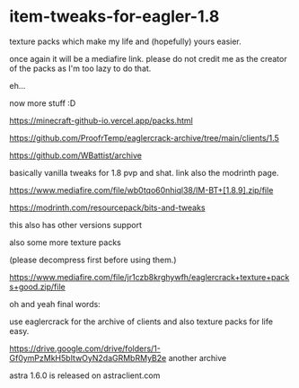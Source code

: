 # item-tweaks-for-eagler-1.8
texture packs which make my life and (hopefully) yours easier.

once again it will be a mediafire link. please do not credit me as the creator of the packs as I'm too lazy to do that.

eh...

now more stuff :D

https://minecraft-github-io.vercel.app/packs.html

https://github.com/ProofrTemp/eaglercrack-archive/tree/main/clients/1.5

https://github.com/WBattist/archive

basically vanilla tweaks for 1.8 pvp and shat. link also the modrinth page. 

https://www.mediafire.com/file/wb0tqo60nhiql38/IM-BT+[1.8.9].zip/file

https://modrinth.com/resourcepack/bits-and-tweaks

this also has other versions support

also some more texture packs 

(please decompress first before using them.)

https://www.mediafire.com/file/jr1czb8krghywfh/eaglercrack+texture+packs+good.zip/file

oh and yeah final words:

use eaglercrack for the archive of clients and also texture packs for life easy.

https://drive.google.com/drive/folders/1-Gf0ymPzMkH5bItwOyN2daGRMbRMyB2e
another archive

astra 1.6.0 is released on astraclient.com

